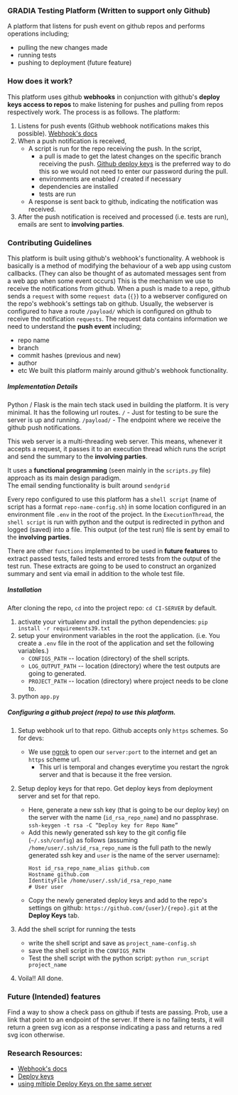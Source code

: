 ### GRADIA Testing Platform (Written to support only Github)
A platform that listens for push event on github repos and performs operations including;  
- pulling the new changes made
- running tests 
- pushing to deployment (future feature)


### How does it work?
This platform uses github **webhooks** in conjunction with github's **deploy keys access to repos** to
make listening for pushes and pulling from repos respectively work.
The process is as follows. The platform:
1. Listens for push events (Github webhook notifications makes this possible). [Webhook's docs](https://docs.github.com/en/developers/webhooks-and-events/webhooks/about-webhooks)
2. When a push notification is received, 
    - A script is run for the repo receiving the push. In the script,
        - a pull is made to get the latest changes on the specific branch receiving the push. [Github deploy keys](https://gist.github.com/zhujunsan/a0becf82ade50ed06115) is the preferred way to do this so we would not need to enter our password during the pull.
        - environments are enabled / created if necessary
        - dependencies are installed
        - tests are run
    - A response is sent back to github, indicating the notification was received.
3. After the push notification is received and processed (i.e. tests are run), emails are sent to **involving parties**.


### Contributing Guidelines
This platform is built using github's webhook's functionality. A webhook is basically is a method of modifying the behaviour of a web app using custom callbacks. (They can also be thought of as automated messages sent from a web app when some event occurs) This is the mechanism we use to receive the notifications from github. When a push is made to a repo, github sends a `request` with some `request data` (`{}`) to a webserver configured on the repo's webhook's settings tab on github. Usually, the webserver is configured to have a route `/payload/` which is configured on github to receive the notification `requests`. The request data contains information we need to understand the **push event** including;
- repo name
- branch
- commit hashes (previous and new)
- author
- etc
We built this platform mainly around github's webhook functionality.


##### Implementation Details
Python / Flask is the main tech stack used in building the platform. It is very minimal. 
It has the following url routes.
`/`             -  Just for testing to be sure the server is up and running.
`/payload/`     -  The endpoint where we receive the github push notifications.

This web server is a multi-threading web server. This means, whenever it accepts a request, it passes it to an execution thread which runs the script and send the summary to the **involving parties**.

It uses a **functional programming** (seen mainly in the `scripts.py` file) approach as its main design paradigm.  
The email sending functionality is built around `sendgrid`  
  
Every repo configured to use this platform has a `shell script` (name of script has a format `repo-name-config.sh`) in some location configured in an environment file `.env` in the root of the project.
In the `ExecutionThread`, the `shell script` is run with python and the output is redirected in python and logged (saved) into 
a file. This output (of the test run) file is sent by email to the **involving parties**.

There are other `functions` implemented to be used in **future features** to extract passed tests, failed tests and errored tests from the output of the test run. These extracts are going to be used to construct an organized summary and sent via email in addition to the whole test file.


##### Installation
After cloning the repo, `cd` into the project repo: `cd CI-SERVER` by default.
1. activate your virtualenv and install the python dependencies: `pip install -r requirements39.txt`
2. setup your environment variables in the root the application. (i.e. You create a `.env` file in the root of the application and set the following variables.)
    - `CONFIGS_PATH` -- location (directory) of the shell scripts.
    - `LOG_OUTPUT_PATH` -- location (directory) where the test outputs are going to generated.
    - `PROJECT_PATH` -- location (directory) where project needs to be clone to.
3. python `app.py`


##### Configuring a github project (repo) to use this platform.
1. Setup webhook url to that repo.
    Github accepts only `https` schemes. So for devs:
    - We use [ngrok](https://ngrok.com/) to open our `server:port` to the internet and get an `https` scheme url.
        - This url is temporal and changes everytime you restart the ngrok server and that is because it the free version.
2. Setup deploy keys for that repo. Get deploy keys from deployment server and set for that repo.
    - Here, generate a new ssh key (that is going to be our deploy key) on the server with the name (`id_rsa_repo_name`) and no passphrase. `ssh-keygen -t rsa -C “Deploy key for Repo Name”`
    - Add this newly generated ssh key to the git config file (`~/.ssh/config`) as follows (assuming `/home/user/.ssh/id_rsa_repo_name` is the full path to the newly generated ssh key and `user` is the name of the server username):
        ```
        Host id_rsa_repo_name_alias github.com
        Hostname github.com
        IdentityFile /home/user/.ssh/id_rsa_repo_name
        # User user
        ```
    - Copy the newly generated deploy keys and add to the repo's settings on github: `https://github.com/{user}/{repo}.git` at the **Deploy Keys** tab.

3. Add the shell script for running the tests
    - write the shell script and save as `project_name-config.sh`
    - save the shell script in the `CONFIGS_PATH`
    - Test the shell script with the python script: `python run_script project_name`
3. Voila!! All done.



### Future (Intended) features
Find a way to show a check pass on github if tests are passing.
Prob, use a link that point to an endpoint of the server. If there
is no failing tests, it will return a green svg icon as a response 
indicating a pass and returns a red svg icon otherwise.


### Research Resources:
- [Webhook's docs](https://docs.github.com/en/developers/webhooks-and-events/webhooks/about-webhooks)
- [Deploy keys](https://gist.github.com/zhujunsan/a0becf82ade50ed06115)
- [using mltiple Deploy Keys on the same server](https://snipe.net/2013/04/11/multiple-github-deploy-keys-single-server/)